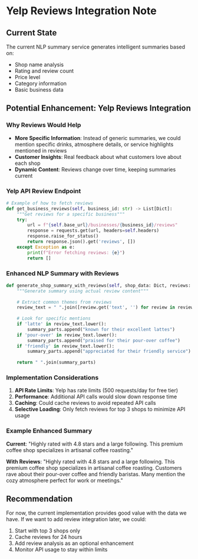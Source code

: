 # Yelp Reviews Integration Note

## Current State
The current NLP summary service generates intelligent summaries based on:
- Shop name analysis
- Rating and review count
- Price level
- Category information
- Basic business data

## Potential Enhancement: Yelp Reviews Integration

### Why Reviews Would Help
- **More Specific Information**: Instead of generic summaries, we could mention specific drinks, atmosphere details, or service highlights mentioned in reviews
- **Customer Insights**: Real feedback about what customers love about each shop
- **Dynamic Content**: Reviews change over time, keeping summaries current

### Yelp API Review Endpoint
```python
# Example of how to fetch reviews
def get_business_reviews(self, business_id: str) -> List[Dict]:
    """Get reviews for a specific business"""
    try:
        url = f"{self.base_url}/businesses/{business_id}/reviews"
        response = requests.get(url, headers=self.headers)
        response.raise_for_status()
        return response.json().get('reviews', [])
    except Exception as e:
        print(f"Error fetching reviews: {e}")
        return []
```

### Enhanced NLP Summary with Reviews
```python
def generate_shop_summary_with_reviews(self, shop_data: Dict, reviews: List[Dict]) -> str:
    """Generate summary using actual review content"""
    
    # Extract common themes from reviews
    review_text = " ".join([review.get('text', '') for review in reviews])
    
    # Look for specific mentions
    if 'latte' in review_text.lower():
        summary_parts.append("known for their excellent lattes")
    if 'pour-over' in review_text.lower():
        summary_parts.append("praised for their pour-over coffee")
    if 'friendly' in review_text.lower():
        summary_parts.append("appreciated for their friendly service")
    
    return " ".join(summary_parts)
```

### Implementation Considerations
1. **API Rate Limits**: Yelp has rate limits (500 requests/day for free tier)
2. **Performance**: Additional API calls would slow down response time
3. **Caching**: Could cache reviews to avoid repeated API calls
4. **Selective Loading**: Only fetch reviews for top 3 shops to minimize API usage

### Example Enhanced Summary
**Current**: "Highly rated with 4.8 stars and a large following. This premium coffee shop specializes in artisanal coffee roasting."

**With Reviews**: "Highly rated with 4.8 stars and a large following. This premium coffee shop specializes in artisanal coffee roasting. Customers rave about their pour-over coffee and friendly baristas. Many mention the cozy atmosphere perfect for work or meetings."

## Recommendation
For now, the current implementation provides good value with the data we have. If we want to add review integration later, we could:
1. Start with top 3 shops only
2. Cache reviews for 24 hours
3. Add review analysis as an optional enhancement
4. Monitor API usage to stay within limits 